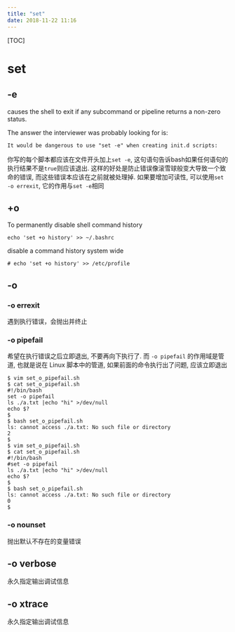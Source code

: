 ```yaml
---
title: "set"
date: 2018-11-22 11:16
---
```



[TOC]


# set



## -e

causes the shell to exit if any subcommand or pipeline returns a non-zero status.

The answer the interviewer was probably looking for is:

```
It would be dangerous to use "set -e" when creating init.d scripts:
```

你写的每个脚本都应该在文件开头加上`set -e`, 这句语句告诉bash如果任何语句的执行结果不是`true`则应该退出. 这样的好处是防止错误像滚雪球般变大导致一个致命的错误, 而这些错误本应该在之前就被处理掉. 如果要增加可读性, 可以使用`set -o errexit`, 它的作用与`set -e`相同



## +o 

To permanently disable shell command history

```
echo 'set +o history' >> ~/.bashrc
```



disable a command history system wide

```
# echo 'set +o history' >> /etc/profile
```





## -o





### -o errexit

遇到执行错误，会抛出并终止





### -o pipefail

希望在执行错误之后立即退出, 不要再向下执行了. 而 `-o pipefail` 的作用域是管道, 也就是说在 Linux 脚本中的管道, 如果前面的命令执行出了问题, 应该立即退出



```
$ vim set_o_pipefail.sh
$ cat set_o_pipefail.sh
#!/bin/bash
set -o pipefail
ls ./a.txt |echo "hi" >/dev/null
echo $?
$
$ bash set_o_pipefail.sh
ls: cannot access ./a.txt: No such file or directory
2
$
$ vim set_o_pipefail.sh
$ cat set_o_pipefail.sh
#!/bin/bash
#set -o pipefail
ls ./a.txt |echo "hi" >/dev/null
echo $?
$
$ bash set_o_pipefail.sh
ls: cannot access ./a.txt: No such file or directory
0
$
```





### -o nounset

抛出默认不存在的变量错误 





## -o verbose

永久指定输出调试信息



## -o xtrace

永久指定输出调试信息

